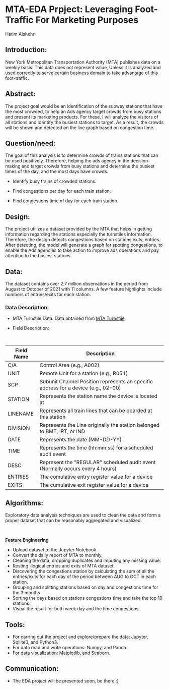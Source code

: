 


# MTA-EDA Prpject: Leveraging Foot-Traffic For Marketing Purposes

Hatim Alshehri
 
## Introduction:
New York Metropolitan Transportation Authority (MTA)  publishes data on a weekly basis. This data does not represent value, Unless it is analyzed and used correctly to serve certain business domain to take advantage of this foot-traffic.

## Abstract:
The project goal would be an identification of the subway stations that have the most crowded,
to help an Ads agency target crowds from busy stations and present its marketing products. For
these, I will analyze the visitors of all stations and identify the busiest stations to target.
As a result, the crowds will be shown and detected on the live graph based on congestion time.

## Question/need:
The goal of this analysis is to determine crowds of trains stations that can be used positively. Therefore, helping the ads agency in the decision-making and target crowds from busy stations and determine the busiest times of the day, and the most days have crowds.

* Identify busy trains of crowded stations.

* Find congestions per day for each train station.

* Find congestions time of day for each train station.

## Design:
The project utilizes a dataset provided by the MTA that helps in getting information regarding the stations especially the turnstiles information. Therefore, the design detects congestions based on stations exits, entries. After detecting, the model will generate a graph for spotting congestions, to enable the Ads agencies to take action to improve ads operations and pay attention to the busiest stations.

## Data:
The dataset contains over 2.7 million observations in the period from August to October of 2021 with 11 columns. A few feature highlights include numbers of entries/exits for each station.

### Data Description:
* MTA Turnstile Data: Data obtained from [MTA Turnstile](http://web.mta.info/developers/turnstile.html).

* Field Description:
<br />

| Field Name  |                Description |
| ----------- | ----------- |
| C/A         | Control Area (e.g., A002)              |
| UNIT        | Remote Unit for a station (e.g., R051) |
| SCP      | Subunit Channel Position represents an specific address for a device (e.g., 02-00)|
| STATION     | Represents the station name the device is located at |
| LINENAME    | Represents all train lines that can be boarded at this station |
| DIVISION    | Represents the Line originally the station belonged to BMT, IRT, or IND |
| DATE        | Represents the date (MM-DD-YY) |
| TIME        | Represents the time (hh:mm:ss) for a scheduled audit event |
| DESC        | Represent the "REGULAR" scheduled audit event (Normally occurs every 4 hours) |
| ENTRIES     | The comulative entry register value for a device |
| EXITS       | The cumulative exit register value for a device |

## Algorithms:
Exploratory data analysis techniques are used to clean the data and form a proper dataset that can be reasonably aggregated and visualized.

<br />

**Feature Engineering**

* Upload dataset to the Jupyter Notebook.
* Convert the daily report of MTA to monthly.
* Cleaning the data, dropping duplicates and imputing any missing value.
* Resting illogical entries and exits of MTA dataset.
* Discovering the congestions station by calculating the sum of all the entries/exits for each day of the period between AUG to OCT in each station.
* Grouping and splitting stations based on day and congestions time for the 3 months
* Sorting the days based on stations congestions time and take the top 10 stations.
* Visual the result for both week day and the time congestions.




## Tools:
* For carring out the project and explore/prepare the data: Jupyter, Sqllite3, and Python3.
* For data read and write operations: Numpy, and Panda.
* For data visualization: Matplotlib, and Seaborn.




## Communication:
* The EDA project will be presented soon, be there :) 
